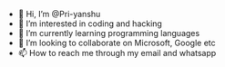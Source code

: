- 👋 Hi, I’m @Pri-yanshu
- 👀 I’m interested in coding and hacking
- 🌱 I’m currently learning programming languages
- 💞️ I’m looking to collaborate on Microsoft, Google etc
- 📫 How to reach me through my email and whatsapp

<!---
Pri-yanshu/Pri-yanshu is a ✨ special ✨ repository because its `README.md` (this file) appears on your GitHub profile.
You can click the Preview link to take a look at your changes.
--->

